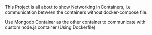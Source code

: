This Project is all about to show Networking in Containers, i.e communication between the containers without docker-compose file.

Use Mongodb Container as the other container to communicate with custom node.js container (Using Dockerfile).